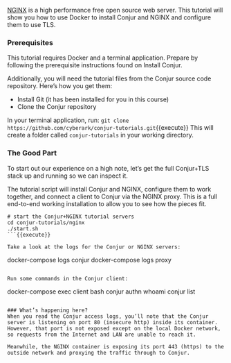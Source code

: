 [NGINX](https://www.nginx.com/) is a high performance free open source web server. This tutorial will show you how to use Docker to install Conjur and NGINX and configure them to use TLS.

### Prerequisites

This tutorial requires Docker and a terminal application. Prepare by following the prerequisite instructions found on Install Conjur.

Additionally, you will need the tutorial files from the Conjur source code repository. Here’s how you get them:

 - Install Git (it has been installed for you in this course)
 - Clone the Conjur repository

In your terminal application, run:
`git clone https://github.com/cyberark/conjur-tutorials.git`{{execute}}
This will create a folder called `conjur-tutorials` in your working directory.

### The Good Part
To start out our experience on a high note, let’s get the full Conjur+TLS stack up and running so we can inspect it.

The tutorial script will install Conjur and NGINX, configure them to work together, and connect a client to Conjur via the NGINX proxy. This is a full end-to-end working installation to allow you to see how the pieces fit.

```
# start the Conjur+NGINX tutorial servers
cd conjur-tutorials/nginx
./start.sh
```{{execute}}

Take a look at the logs for the Conjur or NGINX servers:

```
docker-compose logs conjur
docker-compose logs proxy
```{{execute}}

Run some commands in the Conjur client:

```
docker-compose exec client bash
conjur authn whoami
conjur list
```{{execute}}

### What’s happening here?
When you read the Conjur access logs, you’ll note that the Conjur server is listening on port 80 (insecure http) inside its container. However, that port is not exposed except on the local Docker network, so requests from the Internet and LAN are unable to reach it.

Meanwhile, the NGINX container is exposing its port 443 (https) to the outside network and proxying the traffic through to Conjur.
